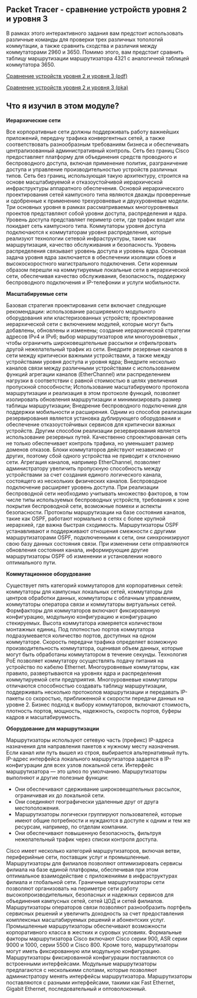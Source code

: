 <!-- 11.5.1 -->
## Packet Tracer - сравнение устройств уровня 2 и уровня 3

В рамках этого интерактивного задания вам предстоит использовать различные команды для проверки трех различных топологий коммутации, а также сравнить сходства и различия между коммутаторами 2960 и 3650. Помимо этого, вам предстоит сравнить таблицу маршрутизации маршрутизатора 4321 с аналогичной таблицей коммутатора 3650.

[Cравнение устройств уровня 2 и уровня 3 (pdf)](./assets/11.5.1-packet-tracer---compare-layer-2-and-layer-3-devices.pdf)

[Cравнение устройств уровня 2 и уровня 3 (pka)](./assets/11.5.1-packet-tracer---compare-layer-2-and-layer-3-devices.pka)

<!-- 11.5.2 -->
##  Что я изучил в этом модуле?

**Иерархические сети**

Все корпоративные сети должны поддерживать работу важнейших приложений, передачу трафика конвергентных сетей, а также соответствовать разнообразным требованиям бизнеса и обеспечивать централизованный административный контроль. Сеть без границ Cisco предоставляет платформу для объединения средств проводного и беспроводного доступа, включая применение политик, разграничение доступа и управление производительностью устройств различных типов. Сеть без границ, использующая такую архитектуру, строится на основе масштабируемой и отказоустойчивой иерархической инфраструктуры аппаратного обеспечения. Основой иерархического проектирования сетей кампусного типа являются дважды проверенные и одобренные к применению трехуровневые и двухуровневые модели. Три основных уровня в рамках рассматриваемых многоуровневых проектов представляют собой уровни доступа, распределения и ядра. Уровень доступа представляет периметр сети, где трафик входит или покидает сеть кампусного типа. Коммутаторы уровня доступа подключаются к коммутаторам уровня распределения, которые реализуют технологии сетевой инфраструктуры, такие как маршрутизация, качество обслуживания и безопасность. Уровень распределения связывает уровень доступа и уровень ядра. Основная задача уровня ядра заключается в обеспечении изоляции сбоев и высокоскоростного магистрального подключения. Сети коренным образом перешли на коммутируемые локальные сети в иерархической сети, обеспечивая качество обслуживания, безопасность, поддержку беспроводного подключения и IP-телефонии и услуги мобильности.

**Масштабируемые сети**

Базовая стратегия проектирования сети включает следующие рекомендации: использование расширяемого модульного оборудования или кластеризованных устройств; проектирование иерархической сети с включением модулей, которые могут быть добавлены, обновлены и изменены; создание иерархической стратегии адресов IPv4 и IPv6; выбор маршрутизаторов или многоуровневых , чтобы ограничить широковещательные рассылки и отфильтровать другой нежелательный трафик из сети. Внедрите резервные каналов в сети между критически важными устройствами, а также между устройствами уровня доступа и уровня ядра; Внедрите несколько каналов связи между различными устройствами с использованием функций агрегации каналов (EtherChannel) или распределением нагрузки в соответствии с равной стоимостью в целях увеличения пропускной способности; Использование масштабируемого протокола маршрутизации и реализация в этом протоколе функций, позволяет изолировать обновления маршрутизации и минимизировать размер таблицы маршрутизации; Внедрение беспроводного подключения для поддержки мобильности и расширения. Одним из способов реализации резервирования является установка дублирующего оборудования и обеспечение отказоустойчивых сервисов для критически важных устройств. Другим способом реализации резервирования является использование резервных путей. Качественно спроектированная сеть не только обеспечивает контроль трафика, но уменьшает размер доменов отказов. Блоки коммутаторов действуют независимо от других, поэтому сбой одного устройства не приводит к отклонению сети. Агрегация каналов, например EtherChannel, позволяет администратору увеличить пропускную способность между устройствами за счет создания единого логического канала, состоящего из нескольких физических каналов. Беспроводное подключение расширяет уровень доступа. При реализации беспроводной сети необходимо учитывать множество факторов, в том числе типы используемых беспроводных устройств, требования к зоне покрытия беспроводной сети, возможные помехи и аспекты безопасности. Протоколы маршрутизации на базе состояния каналов, такие как OSPF, работают нормально в сетях с более крупной иерархией, где важна быстрая сходимость. Маршрутизаторы OSPF устанавливают и поддерживают отношения смежности с другими маршрутизаторами OSPF, подключенными к сети, они синхронизируют свою базу данных состояния связи. При изменении сети отправляются обновления состояния канала, информирующие другие маршрутизаторы OSPF об изменении и установлении нового оптимального пути.

**Коммутационное оборудование**

Существует пять категорий коммутаторов для корпоративных сетей: коммутаторы для кампусных локальных сетей, коммутаторы для центров обработки данных, коммутаторы с облачным управлением, коммутаторы оператора связи и коммутаторы виртуальных сетей. Формфакторы для коммутаторов включают фиксированную конфигурацию, модульную конфигурацию и конфигурацию стекируемых. Высота коммутатора измеряется количеством монтажных единиц. Под плотностью портов коммутатора подразумевается количество портов, доступных на одном коммутаторе. Скорость передачи трафика определяет возможную производительность коммутатора, оценивая объем данных, которые могут быть обработаны коммутатором в течение секунды. Технология PoE позволяет коммутатору осуществлять подачу питания на устройство по кабелю Ethernet. Многоуровневые коммутаторы, как правило, развертываются на уровнях ядра и распределения коммутируемой сети предприятия. Многоуровневые коммутаторы отличаются способностью создавать таблицу маршрутизации, поддерживать несколько протоколов маршрутизации и передавать IP-пакеты со скоростью, приближенной к скорости передачи данных на уровне 2. Бизнес подход к выбору коммутаторов, включают стоимость, плотность портов, мощность, надежность, скорость портов, буферы кадров и масштабируемость.

**Оборудование для маршрутизации**

Маршрутизаторы используют сетевую часть (префикс) IP-адреса назначения для направления пакетов к нужному месту назначения. Если канал или путь вышел из строя, выбирается альтернативный путь. IP-адрес интерфейса локального маршрутизатора задается в IP-конфигурации для всех узлов локальной сети. Интерфейс маршрутизатора — это шлюз по умолчанию. Маршрутизаторы выполняют и другие полезные функции:

* Они обеспечивают сдерживание широковещательных рассылок, ограничивая их до локальной сети.
* Они соединяют географически удаленные друг от друга местоположения.
* Маршрутизаторы логически группируют пользователей, которые имеют общие потребности и нуждаются в доступе к одним и тем же ресурсам, например, по отделам компании.
* Они обеспечивают повышенную безопасность, фильтруя нежелательный трафик через списки контроля доступа.

Cisco имеет несколько категорий маршрутизаторов, включая ветви, периферийные сети, поставщик услуг и промышленные. Маршрутизаторы для филиалов позволяют оптимизировать сервисы филиала на базе единой платформы, обеспечивая при этом оптимальное взаимодействие с приложениями в инфраструктурах филиала и глобальной сети. Граничные маршрутизаторы сети позволяют организовать на периметре сети работу высокопроизводительных, безопасных и надежных сервисов для объединения кампусных сетей, сетей ЦОД и сетей филиалов. Маршрутизаторы операторов связи позволяют разнообразить портфель сервисных решений и увеличить доходность за счет предоставления комплексных масштабируемых решений и абонентских услуг. Промышленные маршрутизаторы обеспечивают возможности корпоративного класса в жестких и суровых условиях. Формальные факторы маршрутизатора Cisco включают Cisco серии 900, ASR серии 9000 и 1000, серии 5500 и Cisco 800. Кроме того, маршрутизаторы могут иметь фиксированную или модульную конфигурацию. Маршрутизаторы фиксированной конфигурации поставляются со встроенными интерфейсами. Модульные маршрутизаторы предлагаются с несколькими слотами, которые позволяют администратору менять интерфейсы маршрутизатора. Маршрутизаторы поставляются с разными интерфейсами, такими как Fast Ethernet, Gigabit Ethernet, последовательный и оптоволоконный.

<!-- 11.5.3 -->
<!-- quiz -->

